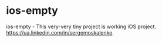 # ios-empty
ios-empty - This very-very tiny project is working iOS project.  https://ua.linkedin.com/in/sergemoskalenko


